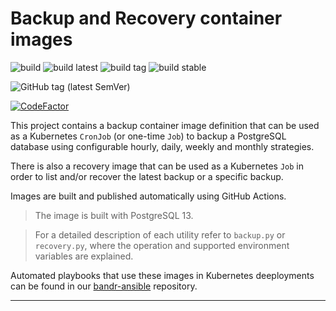 # Backup and Recovery container images

![build](https://github.com/InformaticsMatters/bandr/workflows/build/badge.svg)
![build latest](https://github.com/InformaticsMatters/bandr/workflows/build%20latest/badge.svg)
![build tag](https://github.com/InformaticsMatters/bandr/workflows/build%20tag/badge.svg)
![build stable](https://github.com/InformaticsMatters/bandr/workflows/build%20stable/badge.svg)

![GitHub tag (latest SemVer)](https://img.shields.io/github/v/tag/informaticsmatters/bandr)

[![CodeFactor](https://www.codefactor.io/repository/github/informaticsmatters/bandr/badge)](https://www.codefactor.io/repository/github/informaticsmatters/bandr)

This project contains a backup container image definition that can be
used as a Kubernetes `CronJob` (or one-time `Job`) to backup a PostgreSQL
database using configurable hourly, daily, weekly and monthly strategies.

There is also a recovery image that can be used as a Kubernetes
`Job` in order to list and/or recover the latest backup or a specific
backup.

Images are built and published automatically using GitHub Actions.

>   The image is built with PostgreSQL 13.

>   For a detailed description of each utility refer to `backup.py` or
    `recovery.py`, where the operation and supported environment variables
    are explained.

Automated playbooks that use these images in Kubernetes deeployments
can be found in our [bandr-ansible] repository.

---

[bandr-ansible]: https://github.com/InformaticsMatters/bandr-ansible
